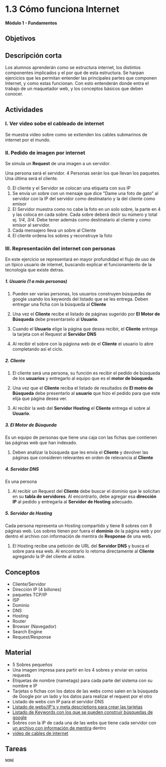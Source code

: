 # 1.3 Cómo funciona Internet

**Módulo 1 - Fundamentos**

## Objetivos

## Descripción corta

Los alumnos aprenderán como se estructura internet, los distintos componentes implicados y el por qué de esta estructura.
Se harpan ejercicios que les permitan entender las principales partes que componen Internet, y como estas funcionan.
Con esto entenderán donde entra el trabajo de un maquetador web, y los conceptos básicos que deben conocer.

## Actividades

### I. Ver video sobe el cableado de internet

Se muestra video sobre como se extienden los cables submarinos de internet por el mundo.

### II. Pedido de imagen por internet

Se simula un **Request** de una imagen a un servidor.

Una persona será el servidor. 4 Personas serán los que llevan los paquetes. Una última será el cliente.

0. El cliente y el Servidor se colocan una etiqueta con sus IP
1. Se envía un sobre con un mensaje que dice "Dame una foto de gato" al servidor con la IP del servidor como destinatario y la del cliente como emisor
1. El Servidor muestra como no cabe la foto en un solo sobre, la parte en 4 y las coloca en cada sobre. Cada sobre
   deberá decír su número y total ej. _1/4_, _3/4_. Debe tener además como destinatario al cliente y como emisor al servidor.
1. Cada mensajero lleva un sobre al Cliente
1. El cliente ordena los sobres y reconstruye la foto

### III. Representación del internet con personas

En este ejercicio se representará en mayor profundidad el flujo de uso de un típico usuario de internet, buscando explicar el
funcionamiento de la tecnología que existe detras.

##### 1. Usuario (1 a más personas)

1. Pueden ser varias personas, los usuarios construyen búsquedas de google usando los keywords
   del listado que se les entrega. Deben entregar una ficha con la búsqueda al **Cliente**

2. Una vez el **Cliente** recibe el listado de páginas sugerido por **El Motor de Búsqueda** debe presentarselo al **Usuario**.

3. Cuando el **Usuario** elige la página que desea recibir, el **Cliente** entrega la tarjeta con el Request al **Servidor DNS**

4. Al recibir el sobre con la págiona web de el **Cliente** el usuario lo abre completando así el ciclo.

##### 2. Cliente

1. El cliente será una persona, su función es recibir el pedido de búsqueda de los **usuarios** y entregarlo al equipo
   que es el **motor de búsqueda**.

2. Una vez que el **Cliente** reciba el listado de resultados de **El motro de Búsqueda** debe presentarlo al **usuario** que hizo el pedido para que este elija que página desea ver.

3. Al recibir la web del **Servidor Hosting** el **Cliente** entrega el sobre al **Usuario**.

##### 3. El Motor de Búsqueda

Es un equipo de personas que tiene una caja con las fichas que contienen las páginas web que han indexado.

1. Deben analizar la búsqueda que les envía el **Cliente** y devolver las páginas que consideren relevantes en orden de relevancia al **Cliente**

##### 4. Servidor DNS

Es una persona

1. Al recibir un Request del **Cliente** debe buscar el dominio que le solicitan en su **tabla de servidores**. Al encontrarlo, debe agregar esa **dirección IP**
   al pedido y entregarla al **Servidor de Hosting** adecuado.

##### 5. Servidor de Hosting

Cada persona representa un Hosting compartido y tiene 8 sobres con 8 páginas web. Los sobres tienen por fuera el **dominio** de la página web y por dentro
el archivo con información de mentira de **Response** de una web.

1. El Hosting recibe una petición de URL del **Servidor DNS** y busca el sobre para esa web. Al encontrarlo lo retorna
   directamente al **Cliente** agregando la IP del cliente al sobre.

## Conceptos

- Cliente/Servidor
- Dirección IP (4 billones)
- paquetes TCP/IP
- ISP
- Dominio
- DNS
- Hosting
- Router
- Browser (Navegador)
- Search Engine
- Request/Response

## Material

- 5 Sobres pequeños
- Una imagen impresa para partir en los 4 sobres y enviar en varios requests
- Etiquetas de nombre (nametags) para cada parte del sistema con su nombre e IP
- Tarjetas o fichas con los datos de las webs como salen en la búsqueda de Google por un lado y los datos para realizar el request por el otro
- Listado de webs con IP para el servidor DNS
- [Listado de webs/IP's y meta descriptions para crear las tarjetas](https://docs.google.com/spreadsheets/d/1HGAipLs-1gfowMCLJTw2m3R_G4aTsO9WWhv8anxWzHQ/edit?usp=sharing)
- [Listado de Keywords con los que se pueden construir búsquedas de google](https://docs.google.com/spreadsheets/d/1HGAipLs-1gfowMCLJTw2m3R_G4aTsO9WWhv8anxWzHQ/edit?usp=sharing)
- Sobres con la IP de cada una de las webs que tiene cada servidor con [un archivo con información de mentira](https://docs.google.com/document/d/14qrmNviaCWQc1MmzxSaMB4Y9ijWE-c8BC2xh72bgn20/edit?usp=sharing) dentro
- [video de cables de internet](https://www.youtube.com/watch?v=IlAJJI-qG2k)

## Tareas

`NONE`
